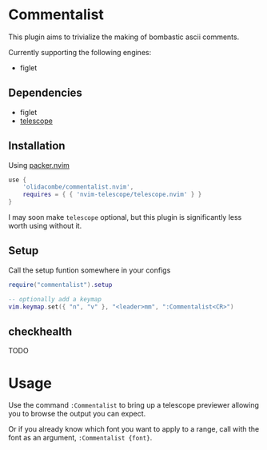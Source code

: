 # Commentalist

This plugin aims to trivialize the making of bombastic ascii comments.

Currently supporting the following engines:

+ figlet

## Dependencies

+ figlet
+ [telescope](https://github.com/nvim-telescope/telescope.nvim)

## Installation

Using [packer.nvim](https://github.com/wbthomason/packer.nvim)
```lua
use {
    'olidacombe/commentalist.nvim',
    requires = { { 'nvim-telescope/telescope.nvim' } }
}
```

I may soon make `telescope` optional, but this plugin is significantly
less worth using without it.

## Setup

Call the setup funtion somewhere in your configs

```lua
require("commentalist").setup

-- optionally add a keymap
vim.keymap.set({ "n", "v" }, "<leader>mm", ":Commentalist<CR>")
```

## checkhealth

TODO

# Usage

Use the command `:Commentalist` to bring up a telescope previewer allowing
you to browse the output you can expect.

Or if you already know which font you want to apply to a range, call with
the font as an argument, `:Commentalist {font}`.
